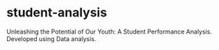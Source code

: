 # student-analysis
Unleashing the Potential of Our Youth: A Student Performance Analysis. Developed using Data analysis.
